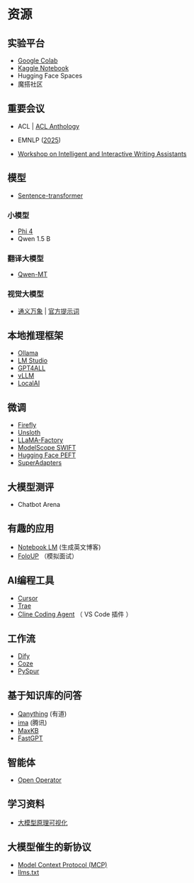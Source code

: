 # 资源

## 实验平台
- [Google Colab](https://colab.research.google.com/)
- [Kaggle Notebook](https://www.kaggle.com/code)
- Hugging Face Spaces
- 魔搭社区



## 重要会议

- ACL | [ACL Anthology](https://aclanthology.org)

- EMNLP ([2025](https://2025.emnlp.org/calls/main-conference-papers/))

- [Workshop on Intelligent and Interactive Writing Assistants](https://in2writing.glitch.me)



## 模型



- [Sentence-transformer](https://github.com/UKPLab/sentence-transformers)



### 小模型

- [Phi 4](https://huggingface.co/collections/microsoft/phi-4-677e9380e514feb5577a40e4)
- Qwen 1.5 B



### 翻译大模型

- [Qwen-MT](https://help.aliyun.com/zh/model-studio/user-guide/machine-translation)



### 视觉大模型

- [通义万象](https://tongyi.aliyun.com/wanxiang/videoCreation) | [官方提示词](https://alidocs.dingtalk.com/i/nodes/jb9Y4gmKWrx9eo4dCql9LlbYJGXn6lpz?spm=5176.29623064.0.0.41ed1ecerZpS4I&utm_scene=person_space)



## 本地推理框架

- [Ollama](https://ollama.com)
- [LM Studio](https://lmstudio.ai)
- [GPT4ALL](https://www.nomic.ai/gpt4all)
- [vLLM](https://docs.vllm.ai/en/latest/)
- [LocalAI](https://localai.io)



## 微调

- [Firefly](https://github.com/yangjianxin1/Firefly)
- [Unsloth](https://unsloth.ai/)
- [LLaMA-Factory](https://github.com/hiyouga/LLaMA-Factory)
- [ModelScope  SWIFT](https://github.com/modelscope/ms-swift)
- [Hugging Face PEFT](https://huggingface.co/docs/peft/en/index)
- [SuperAdapters](https://github.com/cckuailong/SuperAdapters/tree/master)



## 大模型测评

- Chatbot Arena



## 有趣的应用

- [Notebook LM](https://notebooklm.google/) (生成英文博客)
- [FoloUP](https://github.com/FoloUp/FoloUp) （模拟面试）



## AI编程工具

- [Cursor](http://cursor.com)
- [Trae](http://trae.ai)
- [Cline Coding Agent](https://github.com/cline/cline)  （ VS Code 插件 ）



## 工作流

- [Dify](http://dify.ai)
- [Coze](http://coze.com)
- [PySpur](https://github.com/PySpur-Dev/pyspur)



## 基于知识库的问答

- [Qanything](https://github.com/netease-youdao/QAnything) (有道)
- [ima](https://ima.qq.com) (腾讯)
- [MaxKB](https://maxkb.cn)
- [FastGPT](https://fastgpt.cn)



## 智能体

- [Open Operator](https://operator.browserbase.com)



## 学习资料

- [大模型原理可视化](https://bbycroft.net/llm)

## 大模型催生的新协议

- [Model Context Protocol (MCP)](https://supabase.com/docs/guides/getting-started/mcp)
- [llms.txt](https://llmstxt.org)
